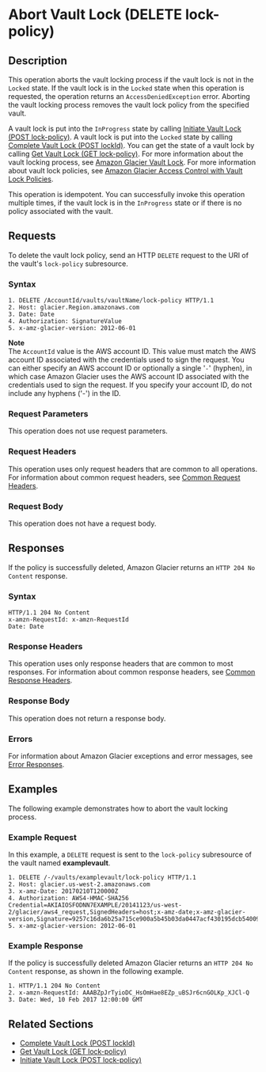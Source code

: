 # Abort Vault Lock \(DELETE lock\-policy\)<a name="api-AbortVaultLock"></a>

## Description<a name="api-AbortVaultLock-description"></a>

This operation aborts the vault locking process if the vault lock is not in the `Locked` state\. If the vault lock is in the `Locked` state when this operation is requested, the operation returns an `AccessDeniedException` error\. Aborting the vault locking process removes the vault lock policy from the specified vault\. 

A vault lock is put into the `InProgress` state by calling [Initiate Vault Lock \(POST lock\-policy\)](api-InitiateVaultLock.md)\. A vault lock is put into the `Locked` state by calling [Complete Vault Lock \(POST lockId\)](api-CompleteVaultLock.md)\. You can get the state of a vault lock by calling [Get Vault Lock \(GET lock\-policy\)](api-GetVaultLock.md)\. For more information about the vault locking process, see [Amazon Glacier Vault Lock](vault-lock.md)\. For more information about vault lock policies, see [Amazon Glacier Access Control with Vault Lock Policies](vault-lock-policy.md)\.

This operation is idempotent\. You can successfully invoke this operation multiple times, if the vault lock is in the `InProgress` state or if there is no policy associated with the vault\.

## Requests<a name="api-AbortVaultLock-requests"></a>

To delete the vault lock policy, send an HTTP `DELETE` request to the URI of the vault's `lock-policy` subresource\.

### Syntax<a name="api-AbortVaultLock-requests-syntax"></a>

```
1. DELETE /AccountId/vaults/vaultName/lock-policy HTTP/1.1
2. Host: glacier.Region.amazonaws.com
3. Date: Date
4. Authorization: SignatureValue
5. x-amz-glacier-version: 2012-06-01
```

**Note**  
The `AccountId` value is the AWS account ID\. This value must match the AWS account ID associated with the credentials used to sign the request\. You can either specify an AWS account ID or optionally a single '`-`' \(hyphen\), in which case Amazon Glacier uses the AWS account ID associated with the credentials used to sign the request\. If you specify your account ID, do not include any hyphens \('\-'\) in the ID\.

### Request Parameters<a name="api-AbortVaultLock-requests-parameters"></a>

This operation does not use request parameters\.

### Request Headers<a name="api-AbortVaultLock-requests-headers"></a>

This operation uses only request headers that are common to all operations\. For information about common request headers, see [Common Request Headers](api-common-request-headers.md)\.

### Request Body<a name="api-AbortVaultLock-requests-elements"></a>

This operation does not have a request body\.

## Responses<a name="api-AbortVaultLock-responses"></a>

If the policy is successfully deleted, Amazon Glacier returns an `HTTP 204 No Content` response\.

### Syntax<a name="api-AbortVaultLock-responses-syntax"></a>

```
HTTP/1.1 204 No Content
x-amzn-RequestId: x-amzn-RequestId
Date: Date
```

### Response Headers<a name="api-AbortVaultLock-responses-headers"></a>

This operation uses only response headers that are common to most responses\. For information about common response headers, see [Common Response Headers](api-common-response-headers.md)\.

### Response Body<a name="api-AbortVaultLock-responses-elements"></a>

This operation does not return a response body\.

### Errors<a name="api-AbortVaultLock-responses-errors"></a>

For information about Amazon Glacier exceptions and error messages, see [Error Responses](api-error-responses.md)\.

## Examples<a name="api-AbortVaultLock-examples"></a>

The following example demonstrates how to abort the vault locking process\.

### Example Request<a name="api-AbortVaultLock-example-request"></a>

In this example, a `DELETE` request is sent to the `lock-policy` subresource of the vault named **examplevault**\.

```
1. DELETE /-/vaults/examplevault/lock-policy HTTP/1.1
2. Host: glacier.us-west-2.amazonaws.com
3. x-amz-Date: 20170210T120000Z
4. Authorization: AWS4-HMAC-SHA256 Credential=AKIAIOSFODNN7EXAMPLE/20141123/us-west-2/glacier/aws4_request,SignedHeaders=host;x-amz-date;x-amz-glacier-version,Signature=9257c16da6b25a715ce900a5b45b03da0447acf430195dcb540091b12966f2a2
5. x-amz-glacier-version: 2012-06-01
```

### Example Response<a name="api-AbortVaultLock-example-response"></a>

If the policy is successfully deleted Amazon Glacier returns an `HTTP 204 No Content` response, as shown in the following example\.

```
1. HTTP/1.1 204 No Content
2. x-amzn-RequestId: AAABZpJrTyioDC_HsOmHae8EZp_uBSJr6cnGOLKp_XJCl-Q
3. Date: Wed, 10 Feb 2017 12:00:00 GMT
```

## Related Sections<a name="related-sections-AbortVaultLock"></a>
+ [Complete Vault Lock \(POST lockId\)](api-CompleteVaultLock.md)
+ [Get Vault Lock \(GET lock\-policy\)](api-GetVaultLock.md)
+ [Initiate Vault Lock \(POST lock\-policy\)](api-InitiateVaultLock.md)
